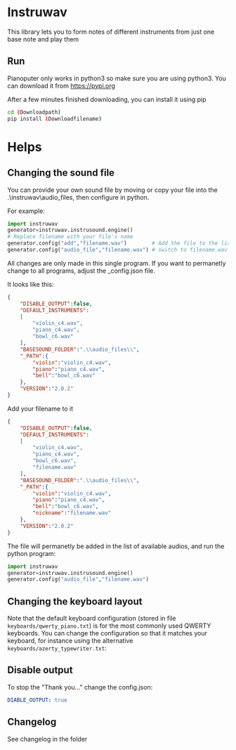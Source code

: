 # Instruwav

This library lets you to form notes of different instruments from just one base note and play them

## Run

Pianoputer only works in python3 so make sure you are using python3. You can download it from <https://pypi.org>

After a few minutes finished downloading, you can install it using pip

``` bash
cd (Downloadpath)
pip install (Downloadfilename)
```
# Helps
## Changing the sound file

You can provide your own sound file by moving or copy your file into the .\instruwav\audio_files\, then configure in python.

For example:
```python
import instruwav
generator=instruwav.instrusound.engine()
# Replace filename with your file's name
generator.config("add","filename.wav")        # Add the file to the list
generator.config("audio_file","filename.wav") # switch to filename.wav as the default file
```
All changes are only made in this single program. If you want to permanetly change to all programs, adjust the _config.json file.

It looks like this:
```json
{
    "DISABLE_OUTPUT":false,
    "DEFAULT_INSTRUMENTS":
    [
        "violin_c4.wav",
        "piano_c4.wav",
        "bowl_c6.wav"
    ],
    "BASESOUND_FOLDER":".\\audio_files\\",
    "_PATH":{
        "violin":"violin_c4.wav",
        "piano":"piano_c4.wav",
        "bell":"bowl_c6.wav"
    },
    "VERSION":"2.0.2"
}
```
Add your filename to it
```json
{
    "DISABLE_OUTPUT":false,
    "DEFAULT_INSTRUMENTS":
    [
        "violin_c4.wav",
        "piano_c4.wav",
        "bowl_c6.wav",
        "filename.wav"
    ],
    "BASESOUND_FOLDER":".\\audio_files\\",
    "_PATH":{
        "violin":"violin_c4.wav",
        "piano":"piano_c4.wav",
        "bell":"bowl_c6.wav",
        "nickname":"filename.wav"
    },
    "VERSION":"2.0.2"
}
```
The file will permanetly be added in the list of available audios, and run the python program:
```python
import instruwav
generator=instruwav.instrusound.engine()
generator.config("audio_file","filename.wav")
```

## Changing the keyboard layout

Note that the default keyboard configuration (stored in file `keyboards/qwerty_piano.txt`) is for the most commonly used QWERTY keyboards. You can change the configuration so that it matches your keyboard, for instance using the alternative `keyboards/azerty_typewriter.txt`:

## Disable output
To stop the "Thank you..." change the config.json:
```yaml
DIABLE_OUTPUT: true
```


## Changelog
See changelog in the folder